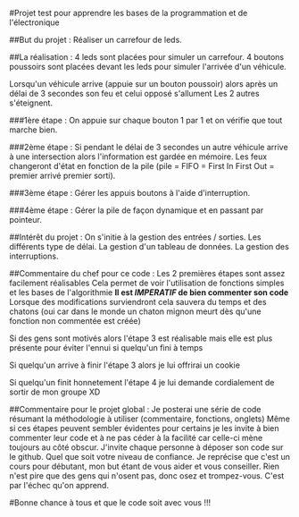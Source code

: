 #Projet test pour apprendre les bases de la programmation et de l'électronique

##But du projet : 
Réaliser un carrefour de leds.

##La réalisation : 
4 leds sont placées pour simuler un carrefour. 
4 boutons poussoirs sont placées devant les leds pour simuler l'arrivée d'un véhicule.

Lorsqu'un véhicule arrive (appuie sur un bouton poussoir) alors après un délai de 3 secondes son feu et celui opposé s'allument
Les 2 autres s'éteignent.

###1ère étape : 
On appuie sur chaque bouton 1 par 1 et on vérifie que tout marche bien.

###2ème étape : 
Si pendant le délai de 3 secondes un autre véhicule arrive à une intersection alors l'information est gardée en mémoire. Les feux changeront d'état en fonction de la pile (pile = FIFO = First In First Out = premier arrivé premier sorti).

###3ème étape : 
Gérer les appuis boutons à l'aide d'interruption.

###4ème étape : 
Gérer la pile de façon dynamique et en passant par pointeur.

##Intérêt du projet :
On s'initie à la gestion des entrées / sorties.
Les différents type de délai.
La gestion d'un tableau de données.
La gestion des interruptions.

##Commentaire du chef pour ce code :
Les 2 premières étapes sont assez facilement réalisables
Cela permet de voir l'utilisation de fonctions simples et les bases de l'algorithmie
**Il est _IMPERATIF_ de bien commenter son code**
Lorsque des modifications surviendront cela sauvera du temps et des chatons (oui car dans le monde un chaton mignon meurt dès qu'une fonction non commentée est créée)

Si des gens sont motivés alors l'étape 3 est réalisable mais elle est plus présente pour éviter l'ennui si quelqu'un fini à temps

Si quelqu'un arrive à finir l'étape 3 alors je lui offrirai un cookie

Si quelqu'un finit honnetement l'étape 4 je lui demande cordialement de sortir de mon groupe XD

##Commentaire pour le projet global :
Je posterai une série de code résumant la méthodologie à utiliser (commentaire, fonctions, onglets)
Même si ces étapes peuvent sembler évidentes pour certains je les invite à bien commenter leur code et à ne pas céder à la facilité car celle-ci mène toujours au côté obscur.
J'invite chaque personne à déposer son code sur le github. Quel que soit votre niveau de confiance. Je reprécise que c'est un cours pour débutant, mon but étant de vous aider et vous conseiller.
Rien n'est pire que des gens qui n'osent pas, donc osez et trompez-vous. C'est par l'échec qu'on apprend.

#Bonne chance à tous et que le code soit avec vous !!!
